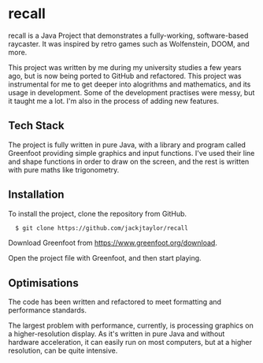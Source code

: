
# recall

recall is a Java Project that demonstrates a fully-working, software-based raycaster. It was inspired by retro games such as Wolfenstein, DOOM, and more. 

This project was written by me during my university studies a few years ago, but is now being ported to GitHub and refactored. This project was instrumental for me to get deeper into alogrithms and mathematics, and its usage in development. Some of the development practises were messy, but it taught me a lot. I'm also in the process of adding new features.


## Tech Stack

The project is fully written in pure Java, with a library and program called Greenfoot providing simple graphics and input functions. I've used their line and shape functions in order to draw on the screen, and the rest is written with pure maths like trigonometry.


## Installation

To install the project, clone the repository from GitHub.

```bash
  $ git clone https://github.com/jackjtaylor/recall
```

Download Greenfoot from https://www.greenfoot.org/download.

Open the project file with Greenfoot, and then start playing.


## Optimisations

The code has been written and refactored to meet formatting and performance standards.

The largest problem with performance, currently, is processing graphics on a higher-resolution display. As it's written in pure Java and without hardware acceleration, it can easily run on most computers, but at a higher resolution, can be quite intensive.
